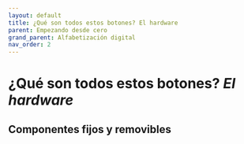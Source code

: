 ```yaml
---
layout: default
title: ¿Qué son todos estos botones? El hardware
parent: Empezando desde cero
grand_parent: Alfabetización digital
nav_order: 2
---
```

 
# ¿Qué son todos estos botones? _El hardware_

## Componentes fijos y removibles